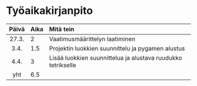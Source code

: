 # Työaikakirjanpito

| Päivä | Aika | Mitä tein                                                    |
| :---: | :--- | :----------------------------------------------------------- |
| 27.3. | 2    | Vaatimusmäärittelyn laatiminen                               |
| 3.4.  | 1.5  | Projektin luokkien suunnittelu ja pygamen alustus            |
| 4.4.  | 3    | Lisää luokkien suunnittelua ja alustava ruudukko tetrikselle |
|  yht  | 6.5  |                                                              |
